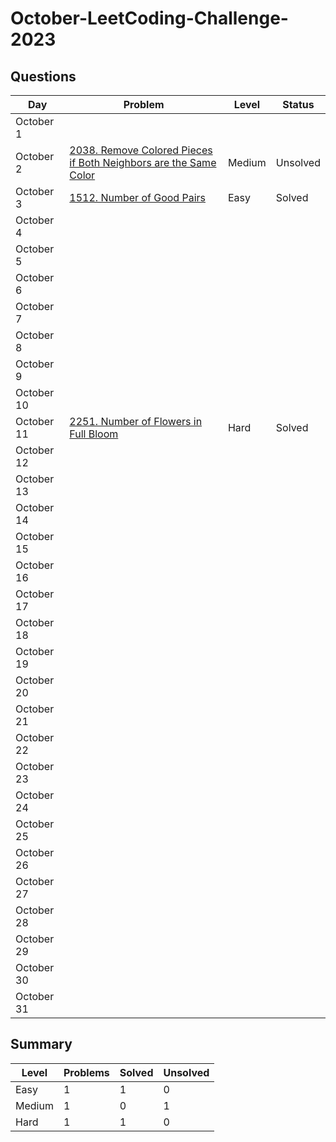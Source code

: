 # October-LeetCoding-Challenge-2023

## Questions
| Day | Problem | Level | Status |
| --- | --- | --- | --- |
| October 1 | []() |  |  |
| October 2 | [2038. Remove Colored Pieces if Both Neighbors are the Same Color](https://leetcode.com/problems/remove-colored-pieces-if-both-neighbors-are-the-same-color/) | Medium | Unsolved |
| October 3 | [1512. Number of Good Pairs](https://leetcode.com/problems/number-of-good-pairs/) | Easy | Solved |
| October 4 | []() |  |  |
| October 5 | []() |  |  |
| October 6 | []() |  |  |
| October 7 | []() |  |  |
| October 8 | []() |  |  |
| October 9 | []() |  |  |
| October 10 | []() |  |  |
| October 11 | [2251. Number of Flowers in Full Bloom](https://leetcode.com/problems/number-of-flowers-in-full-bloom/) | Hard | Solved |
| October 12 | []() |  |  |
| October 13 | []() |  |  |
| October 14 | []() |  |  |
| October 15 | []() |  |  |
| October 16 | []() |  |  |
| October 17 | []() |  |  |
| October 18 | []() |  |  |
| October 19 | []() |  |  |
| October 20 | []() |  |  |
| October 21 | []() |  |  |
| October 22 | []() |  |  |
| October 23 | []() |  |  |
| October 24 | []() |  |  |
| October 25 | []() |  |  |
| October 26 | []() |  |  |
| October 27 | []() |  |  |
| October 28 | []() |  |  |
| October 29 | []() |  |  |
| October 30 | []() |  |  |
| October 31 | []() |  |  |


## Summary
| Level  | Problems | Solved | Unsolved |
| ---    | --- | --- | --- |
| Easy   | 1 | 1 | 0 |
| Medium | 1 | 0 | 1 |
| Hard   | 1 | 1 | 0 |
